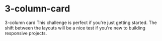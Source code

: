 # 3-column-card
3-column card
This challenge is perfect if you're just getting started. The shift between the layouts will be a nice test if you're new to building responsive projects.
